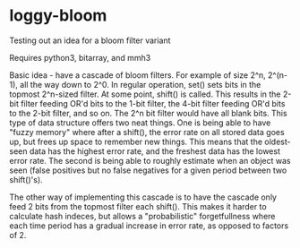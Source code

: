 # loggy-bloom
Testing out an idea for a bloom filter variant

Requires python3, bitarray, and mmh3

Basic idea - have a cascade of bloom filters. For example of size 2^n, 2^(n-1), all the way down to 2^0. In regular operation, set() sets bits in the topmost 2^n-sized filter. At some point, shift() is called. This results in the 2-bit filter feeding OR'd bits to the 1-bit filter, the 4-bit filter feeding OR'd bits to the 2-bit filter, and so on. The 2^n bit filter would have all blank bits. This type of data structure offers two neat things. One is being able to have "fuzzy memory" where after a shift(), the error rate on all stored data goes up, but frees up space to remember new things. This means that the oldest-seen data has the highest error rate, and the freshest data has the lowest error rate. The second is being able to roughly estimate when an object was seen (false positives but no false negatives for a given period between two shift()'s).

The other way of implementing this cascade is to have the cascade only feed 2 bits from the topmost filter each shift(). This makes it harder to calculate hash indeces, but allows a "probabilistic" forgetfullness where each time period has a gradual increase in error rate, as opposed to factors of 2.